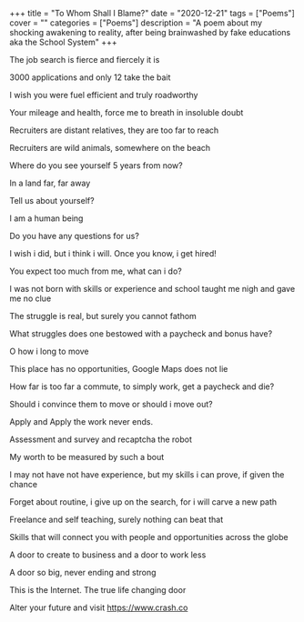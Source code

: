 +++
title = "To Whom Shall I Blame?"
date = "2020-12-21"
tags = ["Poems"]
cover = ""
categories = ["Poems"]
description = "A poem about my shocking awakening to reality, after being brainwashed by fake educations aka the School System"
+++


The job search is fierce and fiercely it is

3000 applications and only 12 take the bait

I wish you were fuel efficient and truly roadworthy

Your mileage and health, force me to breath in insoluble doubt

Recruiters are distant relatives, they are too far to reach

Recruiters are wild animals, somewhere on the beach

Where do you see yourself 5 years from now?

In a land far, far away

Tell us about yourself?

I am a human being

Do you have any questions for us?

I wish i did, but i think i will. Once you know, i get hired!

You expect too much from me, what can i do?

I was not born with skills or experience and school taught me nigh and gave me no clue

The struggle is real, but surely you cannot fathom

What struggles does one bestowed with a paycheck and bonus have?

O how i long to move

This place has no opportunities, Google Maps does not lie

How far is too far a commute, to simply work, get a paycheck and die?

Should i convince them to move or should i move out?

Apply and Apply the work never ends.

Assessment and survey and recaptcha the robot

My worth to be measured by such a bout

I may not have not have experience, but my skills i can prove, if given the chance

Forget about routine, i give up on the search, for i will carve a new path

Freelance and self teaching, surely nothing can beat that

Skills that will connect you with people and opportunities across the globe

A door to create to business and a door to work less

A door so big, never ending and strong

This is the Internet. The true life changing door

Alter your future and visit https://www.crash.co

